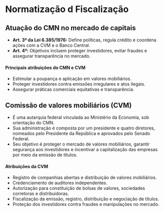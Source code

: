 # Normatização d Fiscalização

## Atuação do CMN no mercado de capitais
- **Art. 3º da Lei 6.385/1976:** Define políticas, regula crédito e coordena ações com a CVM e o Banco Central.
- **Art. 4º:** Objetivos incluem proteger investidores, evitar fraudes e assegurar transparência no mercado.

#### Principais atribuições do CMN e CVM
- Estimular a poupança e aplicação em valores mobiliários.
- Proteger investidores contra emissões irregulares e atos ilegais.
- Assegurar práticas comerciais equitativas e transparência.

## Comissão de valores mobiliários (CVM)
- É uma autarquia federal vinculada ao Ministério da Economia, sob orientação do CMN.
- Sua administração é composta por um presidente e quatro diretores, nomeados pelo Presidente da República e aprovados pelo Senado Federal.
- Seu objetivo é proteger o mercado de valores mobiliários, garantir segurança aos investidores e incentivar a capitalização das empresas por meio da emissão de títulos.

#### Atribuições da CVM
- Registro de companhias abertas e distribuição de valores mobiliários.
- Credenciamento de auditores independentes.
- Autorização para constituição de bolsas de valores, sociedades corretoras e distribuidoras.
- Fiscalização da emissão, registro, distribuição e negociação de títulos.
- Proteção dos investidores contra fraudes e manipulações no mercado.